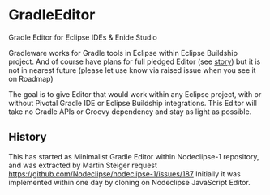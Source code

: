 # GradleEditor

Gradle Editor for Eclipse IDEs &amp; Enide Studio

Gradleware works for Gradle tools in Eclipse within Eclipse Buildship project.
And of course have plans for full pledged Editor 
(see [story](https://github.com/eclipse/buildship/blob/master/docs/stories/Editor.md))
but it is not in nearest future (please let use know via raised issue when you see it on Roadmap)

The goal is to give Editor that would work within any Eclipse project, 
with or without Pivotal Gradle IDE or Eclipse Buildship integrations.
This Editor will take no Gradle APIs or Groovy dependency and stay as light as possible.

## History

This has started as Minimalist Gradle Editor within Nodeclipse-1 repository,
and was extracted by Martin Steiger request https://github.com/Nodeclipse/nodeclipse-1/issues/187
Initially it was implemented within one day by cloning on Nodeclipse JavaScript Editor.
